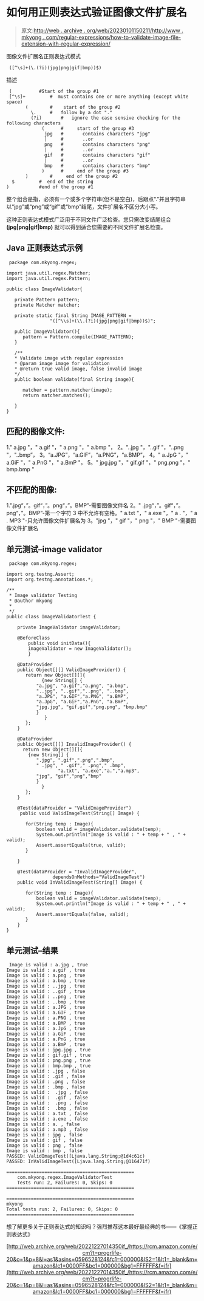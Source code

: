 # 如何用正则表达式验证图像文件扩展名

> 原文:[http://web . archive . org/web/20230101150211/http://www . mkyong . com/regular-expressions/how-to-validate-image-file-extension-with-regular-expression/](http://web.archive.org/web/20230101150211/http://www.mkyong.com/regular-expressions/how-to-validate-image-file-extension-with-regular-expression/)

图像文件扩展名正则表达式模式

```
 ([^\s]+(\.(?i)(jpg|png|gif|bmp))$) 
```

描述

```
 (			#Start of the group #1
 [^\s]+			#  must contains one or more anything (except white space)
       (		#    start of the group #2
         \.		#	follow by a dot "."
         (?i)		#	ignore the case sensive checking for the following characters
             (		#	  start of the group #3
              jpg	#	    contains characters "jpg"
              |		#	    ..or
              png	#	    contains characters "png"
              |		#	    ..or
              gif	#	    contains characters "gif"
              |		#	    ..or
              bmp	#	    contains characters "bmp"
             )		#	  end of the group #3
       )		#     end of the group #2	
  $			#  end of the string
)			#end of the group #1 
```

整个组合是指，必须有一个或多个字符串(但不是空白)，后跟点“.”并且字符串以“jpg”或“png”或“gif”或“bmp”结尾，文件扩展名不区分大小写。

这种正则表达式模式广泛用于不同文件广泛检查。您只需改变结尾组合 **(jpg|png|gif|bmp)** 就可以得到适合您需要的不同文件扩展名检查。

## Java 正则表达式示例

```
 package com.mkyong.regex;

import java.util.regex.Matcher;
import java.util.regex.Pattern;

public class ImageValidator{

   private Pattern pattern;
   private Matcher matcher;

   private static final String IMAGE_PATTERN = 
                "([^\\s]+(\\.(?i)(jpg|png|gif|bmp))$)";

   public ImageValidator(){
	  pattern = Pattern.compile(IMAGE_PATTERN);
   }

   /**
   * Validate image with regular expression
   * @param image image for validation
   * @return true valid image, false invalid image
   */
   public boolean validate(final String image){

	  matcher = pattern.matcher(image);
	  return matcher.matches();

   }
} 
```

## 匹配的图像文件:

1." a.jpg "，" a.gif "，" a.png "，" a.bmp "，
2。"..jpg "，"..gif "，"..png "，"..bmp”，
3。“a.JPG”，“a.GIF”，“a.PNG”，“a.BMP”，
4。" a.JpG "，" a.GiF "，" a.PnG "，" a.BmP "，
5。" jpg.jpg "，" gif.gif "，" png.png "，" bmp.bmp "

## 不匹配的图像:

1.".jpg“，”。gif“，”。png“，”。BMP”-需要图像文件名
2。" .jpg“，”。gif“，”。png“，”。BMP”-第一个字符
3 中不允许有空格。" a.txt "，" a.exe "，" a . "，" a . MP3 "-只允许图像文件扩展名为
3。"jpg "，" gif "，" png "，" BMP "-需要图像文件扩展名

## 单元测试–image validator

```
 package com.mkyong.regex;

import org.testng.Assert;
import org.testng.annotations.*;

/**
 * Image validator Testing
 * @author mkyong
 *
 */
public class ImageValidatorTest {

	private ImageValidator imageValidator;

	@BeforeClass
        public void initData(){
		imageValidator = new ImageValidator();
        }

	@DataProvider
	public Object[][] ValidImageProvider() {
	   return new Object[][]{
    	     {new String[] {
		   "a.jpg", "a.gif","a.png", "a.bmp",
		   "..jpg", "..gif","..png", "..bmp",
		   "a.JPG", "a.GIF","a.PNG", "a.BMP",
		   "a.JpG", "a.GiF","a.PnG", "a.BmP",
		   "jpg.jpg", "gif.gif","png.png", "bmp.bmp"
  	       }
              }
	   };
	}

	@DataProvider
	public Object[][] InvalidImageProvider() {
	  return new Object[][]{
	    {new String[] {
		   ".jpg", ".gif",".png",".bmp",
		   " .jpg", " .gif"," .png"," .bmp",
                   "a.txt", "a.exe","a.","a.mp3",
		   "jpg", "gif","png","bmp"
	       }
             }
	   };
	}

	@Test(dataProvider = "ValidImageProvider")
	 public void ValidImageTest(String[] Image) {

	   for(String temp : Image){
		   boolean valid = imageValidator.validate(temp);
		   System.out.println("Image is valid : " + temp + " , " + valid);
		   Assert.assertEquals(true, valid);
	   }

	}

	@Test(dataProvider = "InvalidImageProvider", 
                 dependsOnMethods="ValidImageTest")
	public void InValidImageTest(String[] Image) {

	   for(String temp : Image){
		   boolean valid = imageValidator.validate(temp);
		   System.out.println("Image is valid : " + temp + " , " + valid);
		   Assert.assertEquals(false, valid);
	   }
	}	
} 
```

## 单元测试–结果

```
 Image is valid : a.jpg , true
Image is valid : a.gif , true
Image is valid : a.png , true
Image is valid : a.bmp , true
Image is valid : ..jpg , true
Image is valid : ..gif , true
Image is valid : ..png , true
Image is valid : ..bmp , true
Image is valid : a.JPG , true
Image is valid : a.GIF , true
Image is valid : a.PNG , true
Image is valid : a.BMP , true
Image is valid : a.JpG , true
Image is valid : a.GiF , true
Image is valid : a.PnG , true
Image is valid : a.BmP , true
Image is valid : jpg.jpg , true
Image is valid : gif.gif , true
Image is valid : png.png , true
Image is valid : bmp.bmp , true
Image is valid : .jpg , false
Image is valid : .gif , false
Image is valid : .png , false
Image is valid : .bmp , false
Image is valid :  .jpg , false
Image is valid :  .gif , false
Image is valid :  .png , false
Image is valid :  .bmp , false
Image is valid : a.txt , false
Image is valid : a.exe , false
Image is valid : a. , false
Image is valid : a.mp3 , false
Image is valid : jpg , false
Image is valid : gif , false
Image is valid : png , false
Image is valid : bmp , false
PASSED: ValidImageTest([Ljava.lang.String;@1d4c61c)
PASSED: InValidImageTest([Ljava.lang.String;@116471f)

===============================================
    com.mkyong.regex.ImageValidatorTest
    Tests run: 2, Failures: 0, Skips: 0
===============================================

===============================================
mkyong
Total tests run: 2, Failures: 0, Skips: 0
=============================================== 
```

想了解更多关于正则表达式的知识吗？强烈推荐这本最好最经典的书——《掌握正则表达式》

<center>

[http://web.archive.org/web/20221227014350if_/https://rcm.amazon.com/e/cm?t=progrlife-20&o=1&p=8&l=as1&asins=0596528124&fc1=000000&IS2=1&lt1=_blank&m=amazon&lc1=0000FF&bc1=000000&bg1=FFFFFF&f=ifr](http://web.archive.org/web/20221227014350if_/https://rcm.amazon.com/e/cm?t=progrlife-20&o=1&p=8&l=as1&asins=0596528124&fc1=000000&IS2=1&lt1=_blank&m=amazon&lc1=0000FF&bc1=000000&bg1=FFFFFF&f=ifr)

</center>

<input type="hidden" id="mkyong-current-postId" value="1925">